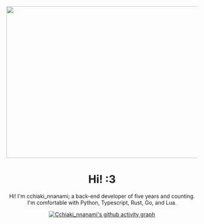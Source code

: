 <div align="center">

<img width="1400" height="400" alt="image" src="https://github.com/user-attachments/assets/ede22636-17c0-47a7-83a3-c1872b4f67a0" />

# Hi! :3

Hi! I'm cchiaki_nnanami; a back-end developer of five years and counting. I'm comfortable with Python, Typescript, Rust, Go, and Lua.

[![Cchiaki_nnanami's github activity graph](https://github-readme-activity-graph.vercel.app/graph?username=cchiaki_nnanami)](https://github.com/ashutosh00710/github-readme-activity-graph)
